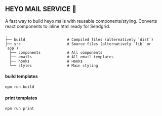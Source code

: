 ## HEYO MAIL SERVICE 🦋

A fast way to build heyo mails with reusable components/styling. Converts react components to inline html ready for Sendgrid.

    .
    ├── build                   # Compiled files (alternatively `dist`)        
    ├── src                     # Source files (alternatively `lib` or `app`)
      ├── components            # All components
      ├── emails                # All email templates
      ├── hooks                 # Hooks
      └── styles                # Main styling

#### build templates
```js
npm run build
```

#### print templates
```js
npm run print
```
